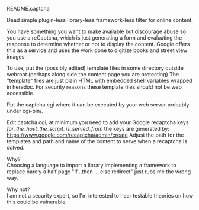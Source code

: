 README.captcha

Dead simple plugin-less  library-less framework-less filter for online content.

You have something you want to make available but discourage abuse 
so you use a reCaptcha, which is just generating a form and evaluating the 
response to determine whether or not to display the content. 
Google offers this as a service and uses the work done to digitize books
and street view images.  

To use, put the (possibly edited) template files in some directory 
outside webroot (perhaps along side the content page you are protecting)
The "template" files are just plain HTML with embedded shell variables wrapped in heredoc.
For security reasons these template files should not be web accessible.

Put the captcha.cgi where it can be executed by your web server 
probably under cgi-bin/. 

Edit captcha.cgi,  at minimum you need to 
	add your Google recaptcha keys _for_the_host_the_script_is_served_from_ 
	the keys are generated by:
	https://www.google.com/recaptcha/admin/create 
	Adjust the path for the templates 
	and path and name of the content to serve when a recaptcha is solved. 


Why?  
Choosing a language to import a library implementing a framework to replace 
barely a half page "if ..then ... else redirect"  just rubs me the wrong way.

Why not?  
I am not a security expert, so I'm interested to hear testable theories
on how this could be vulnerable. 


